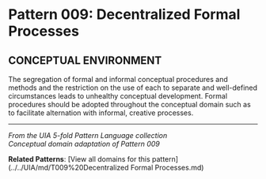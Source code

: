 # Pattern 009: Decentralized Formal Processes

## CONCEPTUAL ENVIRONMENT

The segregation of formal and informal conceptual procedures and methods and the restriction on the use of each to separate and well-defined circumstances leads to unhealthy conceptual development. Formal procedures should be adopted throughout the conceptual domain such as to facilitate alternation with informal, creative processes.

---

*From the UIA 5-fold Pattern Language collection*  
*Conceptual domain adaptation of Pattern 009*

**Related Patterns**: [View all domains for this pattern](../../UIA/md/T009%20Decentralized Formal Processes.md)
